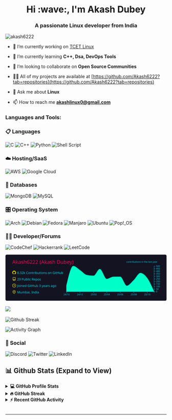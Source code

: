 <h1 align="center">Hi :wave:, I'm Akash Dubey</h1>
<h3 align="center">A passionate Linux developer from India</h3>

<p align="left"> <img src="https://komarev.com/ghpvc/?username=akash6222&label=Profile%20views&color=0e75b6&style=flat" alt="akash6222" /> </p>



- 🔭 I’m currently working on [TCET Linux](https://github.com/tcet-opensource/tcet-linux)

- 🌱 I’m currently learning **C++, Dsa, DevOps Tools**

- 👯 I’m looking to collaborate on **Open Source Communities**

- 👨‍💻 All of my projects are available at [https://github.com/Akash6222?tab=repositories](https://github.com/Akash6222?tab=repositories)

- 💬 Ask me about **Linux**

- 📫 How to reach me **akashlinux0@gmail.com**

<h3 align="left">Languages and Tools:</h3>

### 📋 Languages
![C](https://img.shields.io/badge/c-%2300599C.svg?style=for-the-badge&logo=c&logoColor=white)
![C++](https://img.shields.io/badge/c++-%2300599C.svg?style=for-the-badge&logo=c%2B%2B&logoColor=white)
![Python](https://img.shields.io/badge/python-3670A0?style=for-the-badge&logo=python&logoColor=ffdd54)
![Shell Script](https://img.shields.io/badge/shell_script-%23121011.svg?style=for-the-badge&logo=gnu-bash&logoColor=white)

### ☁️ Hosting/SaaS
![AWS](https://img.shields.io/badge/AWS-%23FF9900.svg?style=for-the-badge&logo=amazon-aws&logoColor=white) 
![Google Cloud](https://img.shields.io/badge/GoogleCloud-%234285F4.svg?style=for-the-badge&logo=google-cloud&logoColor=white)

### 💾 Databases
![MongoDB](https://img.shields.io/badge/MongoDB-%234ea94b.svg?style=for-the-badge&logo=mongodb&logoColor=white)
![MySQL](https://img.shields.io/badge/mysql-%2300000f.svg?style=for-the-badge&logo=mysql&logoColor=white)

### 🎛️ Operating System
![Arch](https://img.shields.io/badge/Arch%20Linux-1793D1?logo=arch-linux&logoColor=fff&style=for-the-badge)
![Debian](https://img.shields.io/badge/Debian-D70A53?style=for-the-badge&logo=debian&logoColor=white)
![Fedora](https://img.shields.io/badge/Fedora-294172?style=for-the-badge&logo=fedora&logoColor=white)
![Manjaro](https://img.shields.io/badge/Manjaro-35BF5C?style=for-the-badge&logo=Manjaro&logoColor=white)
![Ubuntu](https://img.shields.io/badge/Ubuntu-E95420?style=for-the-badge&logo=ubuntu&logoColor=white)
![Pop!\_OS](https://img.shields.io/badge/Pop!_OS-48B9C7?style=for-the-badge&logo=Pop!_OS&logoColor=white)

### 🧑‍💻 Developer/Forums
![CodeChef](https://img.shields.io/badge/CodeChef-%23964B00.svg?style=for-the-badge&logo=CodeChef&logoColor=white) 
![Hackerrank](https://img.shields.io/badge/-Hackerrank-2EC866?style=for-the-badge&logo=HackerRank&logoColor=white) 
![LeetCode](https://img.shields.io/badge/Leetcode-000000?style=for-the-badge&logo=LeetCode&logoColor=#d16c06)



![](https://raw.githubusercontent.com/Akash6222/Akash6222/master/profile-summary-card-output/2077/0-profile-details.svg)


![](https://github-readme-stats.vercel.app/api?username=Akash6222&show_icons=true&theme=radical) 

<p><img alt="Github Streak " src="https://github-readme-streak-stats.herokuapp.com/?user=Akash6222&theme=radical" /> 

<p><img alt="Activity Graph" src="https://github-readme-activity-graph.vercel.app/graph?username=Akash6222&custom_title=Activity%20Graph&theme=radical" />


### 💬 Social
![Discord](https://img.shields.io/badge/Discord-%235865F2.svg?style=for-the-badge&logo=discord&logoColor=white)
![Twitter](https://img.shields.io/badge/Twitter-%231DA1F2.svg?style=for-the-badge&logo=Twitter&logoColor=white) 
![LinkedIn](https://img.shields.io/badge/linkedin-%230077B5.svg?style=for-the-badge&logo=linkedin&logoColor=white)






## 📊 Github Stats (Expand to View)

<details> 
  <summary><b>💻 GitHub Profile Stats</b></summary>
  <br/>
  <p align="center">
    <a href="https://github.com/gokadzev"><img align="center" src="https://raw.githubusercontent.com/Akash6222/Akash6222/master/profile-summary-card-output/2077/0-profile-details.svg" alt="gokadzev" height="192px"/></a>
	</p>
  <br />
  </p>
</details>

<details>
  <summary><b>🔥 GitHub Streak</b></summary>
  <br/>
   <a href="https://github.com/gokadzev"><img alt="Valeri Gokadze's Activity Graph" src="https://github-readme-streak-stats.herokuapp.com/?user=gokadzev&theme=dark" /></a>
  <br />

</details>

<details>
  <summary><b>⚡ Recent GitHub Activity</b></summary>
  <br/>
   <a href="https://github.com/gokadzev"><img alt="Valeri Gokadze's Activity Graph" src="https://github-readme-activity-graph.vercel.app/graph?username=gokadzev&custom_title=Valeri%20Gokadze's%20Activity%20Graph&theme=react-dark" /></a>
  <br />

</details>



<br />

---
